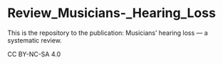 # Review_Musicians-_Hearing_Loss
This is the repository to the publication: Musicians’ hearing loss — a systematic review.

CC BY-NC-SA 4.0
